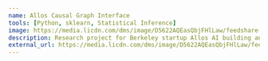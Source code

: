 ```yaml
---
name: Allos Causal Graph Interface
tools: [Python, sklearn, Statistical Inference]
image: https://media.licdn.com/dms/image/D5622AQEasQbjFHlLaw/feedshare-shrink_1280/0/1715207137606?e=1726099200&v=beta&t=TGhlGCdqAxb4RWOJ8X2Nrq3BXjNDcJSJmdw61kW9DO8
description: Research project for Berkeley startup Allos AI building an algorithm for orienting causal graphs from medical data using Python, sklearn and NetworkX, to make causal theory more user-friendly.
external_url: https://media.licdn.com/dms/image/D5622AQEasQbjFHlLaw/feedshare-shrink_1280/0/1715207137606?e=1726099200&v=beta&t=TGhlGCdqAxb4RWOJ8X2Nrq3BXjNDcJSJmdw61kW9DO8
---
```


